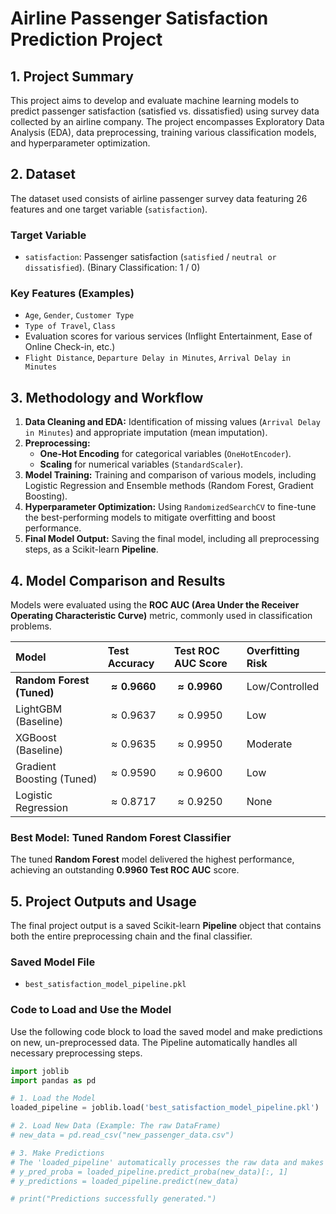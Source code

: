 # Airline Passenger Satisfaction Prediction Project

## 1. Project Summary

This project aims to develop and evaluate machine learning models to predict passenger satisfaction (satisfied vs. dissatisfied) using survey data collected by an airline company. The project encompasses Exploratory Data Analysis (EDA), data preprocessing, training various classification models, and hyperparameter optimization.

## 2. Dataset

The dataset used consists of airline passenger survey data featuring 26 features and one target variable (`satisfaction`).

### Target Variable

* `satisfaction`: Passenger satisfaction (`satisfied` / `neutral or dissatisfied`). (Binary Classification: 1 / 0)

### Key Features (Examples)

* `Age`, `Gender`, `Customer Type`
* `Type of Travel`, `Class`
* Evaluation scores for various services (Inflight Entertainment, Ease of Online Check-in, etc.)
* `Flight Distance`, `Departure Delay in Minutes`, `Arrival Delay in Minutes`

## 3. Methodology and Workflow

1.  **Data Cleaning and EDA:** Identification of missing values (`Arrival Delay in Minutes`) and appropriate imputation (mean imputation).
2.  **Preprocessing:**
    * **One-Hot Encoding** for categorical variables (`OneHotEncoder`).
    * **Scaling** for numerical variables (`StandardScaler`).
3.  **Model Training:** Training and comparison of various models, including Logistic Regression and Ensemble methods (Random Forest, Gradient Boosting).
4.  **Hyperparameter Optimization:** Using `RandomizedSearchCV` to fine-tune the best-performing models to mitigate overfitting and boost performance.
5.  **Final Model Output:** Saving the final model, including all preprocessing steps, as a Scikit-learn **Pipeline**.

## 4. Model Comparison and Results

Models were evaluated using the **ROC AUC (Area Under the Receiver Operating Characteristic Curve)** metric, commonly used in classification problems.

| Model | Test Accuracy | Test ROC AUC Score | Overfitting Risk |
| :--- | :--- | :--- | :--- |
| **Random Forest (Tuned)** | $\mathbf{\approx 0.9660}$ | $\mathbf{\approx 0.9960}$ | Low/Controlled |
| LightGBM (Baseline) | $\approx 0.9637$ | $\approx 0.9950$ | Low |
| XGBoost (Baseline) | $\approx 0.9635$ | $\approx 0.9950$ | Moderate |
| Gradient Boosting (Tuned) | $\approx 0.9590$ | $\approx 0.9600$ | Low |
| Logistic Regression | $\approx 0.8717$ | $\approx 0.9250$ | None |

### Best Model: Tuned Random Forest Classifier

The tuned **Random Forest** model delivered the highest performance, achieving an outstanding **0.9960 Test ROC AUC** score.

## 5. Project Outputs and Usage

The final project output is a saved Scikit-learn **Pipeline** object that contains both the entire preprocessing chain and the final classifier.

### Saved Model File

* `best_satisfaction_model_pipeline.pkl`

### Code to Load and Use the Model

Use the following code block to load the saved model and make predictions on new, un-preprocessed data. The Pipeline automatically handles all necessary preprocessing steps.

```python
import joblib
import pandas as pd

# 1. Load the Model
loaded_pipeline = joblib.load('best_satisfaction_model_pipeline.pkl')

# 2. Load New Data (Example: The raw DataFrame)
# new_data = pd.read_csv("new_passenger_data.csv")

# 3. Make Predictions
# The 'loaded_pipeline' automatically processes the raw data and makes predictions.
# y_pred_proba = loaded_pipeline.predict_proba(new_data)[:, 1]
# y_predictions = loaded_pipeline.predict(new_data)

# print("Predictions successfully generated.")